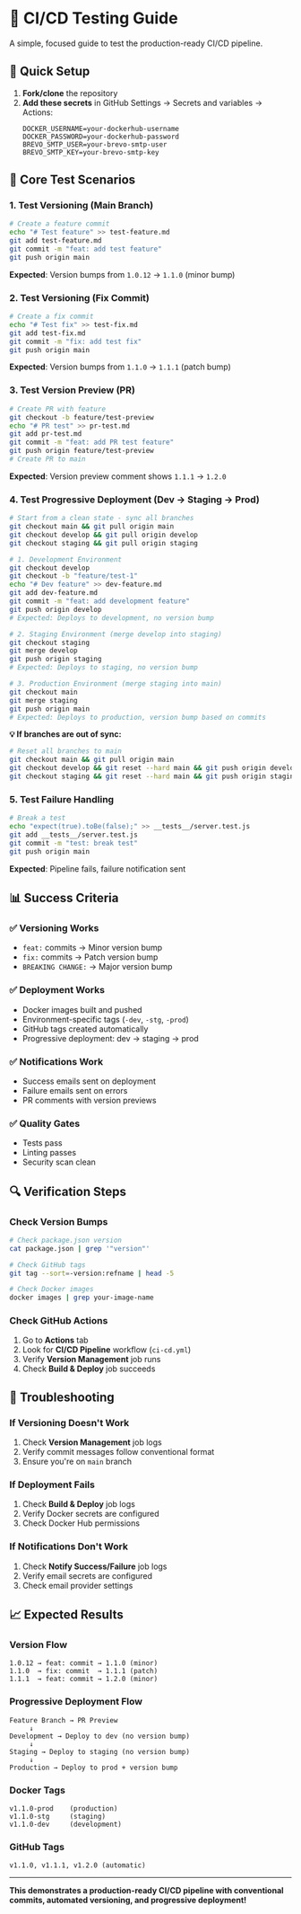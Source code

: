 # 🧪 CI/CD Testing Guide

A simple, focused guide to test the production-ready CI/CD pipeline.

## 🚀 Quick Setup

1. **Fork/clone** the repository
2. **Add these secrets** in GitHub Settings → Secrets and variables → Actions:
   ```
   DOCKER_USERNAME=your-dockerhub-username
   DOCKER_PASSWORD=your-dockerhub-password
   BREVO_SMTP_USER=your-brevo-smtp-user
   BREVO_SMTP_KEY=your-brevo-smtp-key
   ```

## 🎯 Core Test Scenarios

### **1. Test Versioning (Main Branch)**
```bash
# Create a feature commit
echo "# Test feature" >> test-feature.md
git add test-feature.md
git commit -m "feat: add test feature"
git push origin main
```
**Expected**: Version bumps from `1.0.12` → `1.1.0` (minor bump)

### **2. Test Versioning (Fix Commit)**
```bash
# Create a fix commit
echo "# Test fix" >> test-fix.md
git add test-fix.md
git commit -m "fix: add test fix"
git push origin main
```
**Expected**: Version bumps from `1.1.0` → `1.1.1` (patch bump)

### **3. Test Version Preview (PR)**
```bash
# Create PR with feature
git checkout -b feature/test-preview
echo "# PR test" >> pr-test.md
git add pr-test.md
git commit -m "feat: add PR test feature"
git push origin feature/test-preview
# Create PR to main
```
**Expected**: Version preview comment shows `1.1.1` → `1.2.0`

### **4. Test Progressive Deployment (Dev → Staging → Prod)**
```bash
# Start from a clean state - sync all branches
git checkout main && git pull origin main
git checkout develop && git pull origin develop
git checkout staging && git pull origin staging

# 1. Development Environment
git checkout develop
git checkout -b "feature/test-1"
echo "# Dev feature" >> dev-feature.md
git add dev-feature.md
git commit -m "feat: add development feature"
git push origin develop
# Expected: Deploys to development, no version bump

# 2. Staging Environment (merge develop into staging)
git checkout staging
git merge develop
git push origin staging
# Expected: Deploys to staging, no version bump

# 3. Production Environment (merge staging into main)
git checkout main
git merge staging
git push origin main
# Expected: Deploys to production, version bump based on commits
```

**💡 If branches are out of sync:**
```bash
# Reset all branches to main
git checkout main && git pull origin main
git checkout develop && git reset --hard main && git push origin develop --force
git checkout staging && git reset --hard main && git push origin staging --force
```

### **5. Test Failure Handling**
```bash
# Break a test
echo "expect(true).toBe(false);" >> __tests__/server.test.js
git add __tests__/server.test.js
git commit -m "test: break test"
git push origin main
```
**Expected**: Pipeline fails, failure notification sent

## 📊 Success Criteria

### **✅ Versioning Works**
- `feat:` commits → Minor version bump
- `fix:` commits → Patch version bump
- `BREAKING CHANGE:` → Major version bump

### **✅ Deployment Works**
- Docker images built and pushed
- Environment-specific tags (`-dev`, `-stg`, `-prod`)
- GitHub tags created automatically
- Progressive deployment: dev → staging → prod

### **✅ Notifications Work**
- Success emails sent on deployment
- Failure emails sent on errors
- PR comments with version previews

### **✅ Quality Gates**
- Tests pass
- Linting passes
- Security scan clean

## 🔍 Verification Steps

### **Check Version Bumps**
```bash
# Check package.json version
cat package.json | grep '"version"'

# Check GitHub tags
git tag --sort=-version:refname | head -5

# Check Docker images
docker images | grep your-image-name
```

### **Check GitHub Actions**
1. Go to **Actions** tab
2. Look for **CI/CD Pipeline** workflow (`ci-cd.yml`)
3. Verify **Version Management** job runs
4. Check **Build & Deploy** job succeeds

## 🚨 Troubleshooting

### **If Versioning Doesn't Work**
1. Check **Version Management** job logs
2. Verify commit messages follow conventional format
3. Ensure you're on `main` branch

### **If Deployment Fails**
1. Check **Build & Deploy** job logs
2. Verify Docker secrets are configured
3. Check Docker Hub permissions

### **If Notifications Don't Work**
1. Check **Notify Success/Failure** job logs
2. Verify email secrets are configured
3. Check email provider settings

## 📈 Expected Results

### **Version Flow**
```
1.0.12 → feat: commit → 1.1.0 (minor)
1.1.0  → fix: commit  → 1.1.1 (patch)
1.1.1  → feat: commit → 1.2.0 (minor)
```

### **Progressive Deployment Flow**
```
Feature Branch → PR Preview
     ↓
Development → Deploy to dev (no version bump)
     ↓
Staging → Deploy to staging (no version bump)
     ↓
Production → Deploy to prod + version bump
```

### **Docker Tags**
```
v1.1.0-prod    (production)
v1.1.0-stg     (staging)
v1.1.0-dev     (development)
```

### **GitHub Tags**
```
v1.1.0, v1.1.1, v1.2.0 (automatic)
```

---

**This demonstrates a production-ready CI/CD pipeline with conventional commits, automated versioning, and progressive deployment!**
